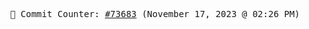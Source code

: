 <p align="center">
    <samp>
        📮 Commit Counter: <a href="https://github.com/Javascript-void0/Javascript-void0/commits/main">#73683</a> (November 17, 2023 @ 02:26 PM)
    </samp>
</p>